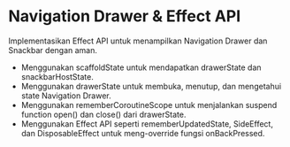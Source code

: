 # Navigation Drawer & Effect API

Implementasikan Effect API untuk menampilkan Navigation Drawer dan Snackbar dengan aman. 

- Menggunakan scaffoldState untuk mendapatkan drawerState dan snackbarHostState.
- Menggunakan drawerState untuk membuka, menutup, dan mengetahui state Navigation Drawer.
- Menggunakan rememberCoroutineScope untuk menjalankan suspend function open() dan close() dari drawerState.
- Menggunakan Effect API seperti rememberUpdatedState, SideEffect, dan DisposableEffect untuk meng-override fungsi onBackPressed.
